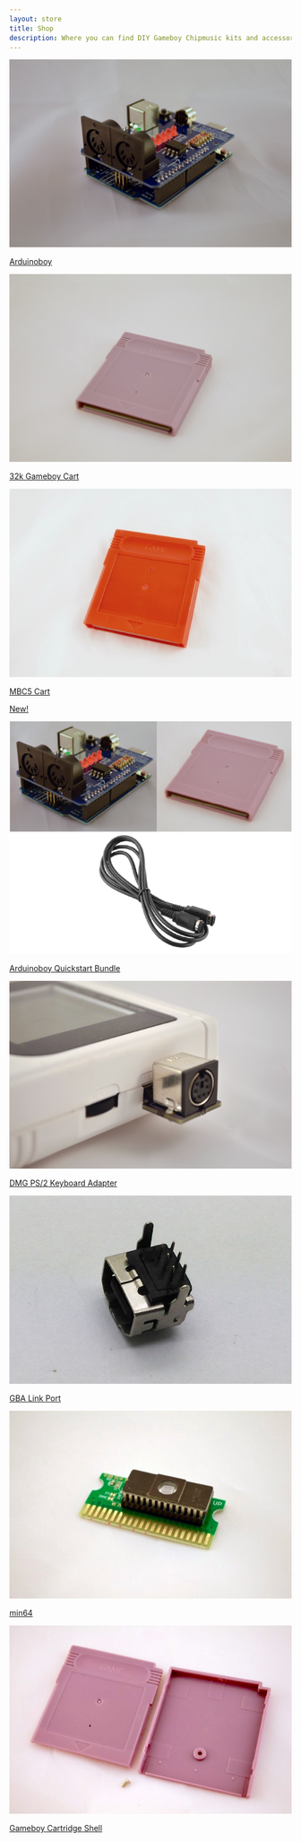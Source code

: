```yaml
---
layout: store
title: Shop
description: Where you can find DIY Gameboy Chipmusic kits and accessories
---
```

<div class="tile">
	<a href="/shop/arduinoboy">
		<img src="/public/gallery/1.jpg"/>
		<p>Arduinoboy</p>
	</a>
</div>

<div class="tile">
	<a href="/shop/32kcart">
		<img src="/public/32kcart/1.jpg"/>
		<p>32k Gameboy Cart</p>
	</a>
</div>

<div class="tile product-callout">
	<a href="/shop/mbc5cart">
		<img src="/public/images/mbc5/1.jpg"/>
		<p>MBC5 Cart</p>
		<div class="after">
			<p>New!</p>
		</div>
	</a>
</div>

<div class="tile">
	<a href="/shop/arduinoboyquickstart">
		<img src="/public/images/aboyquickstart/1.png"/>
		<p>Arduinoboy Quickstart Bundle</p>
	</a>
</div>

<div class="tile">
	<a href="/shop/dmgps2">
		<img src="/public/images/ps2/4.jpg"/>
		<p>DMG PS/2 Keyboard Adapter</p>
	</a>
</div>

<div class="tile">
	<a href="/shop/linkport">
		<img src="/public/images/gbalink.png"/>
		<p>GBA Link Port</p>
	</a>
</div>

<div class="tile">
	<a href="/shop/min64">
		<img src="/public/images/min64/1.jpg"/>
		<p>min64</p>
	</a>
</div>

<div class="tile">
	<a href="/shop/gbshell">
		<img src="/public/images/gbshell/1.jpg"/>
		<p>Gameboy Cartridge Shell</p>
	</a>
</div>

